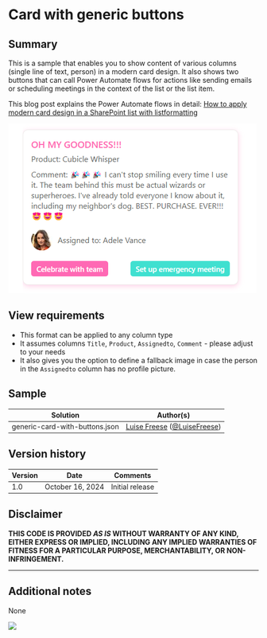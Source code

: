 # Card with generic buttons

## Summary

This is a sample that enables you to show content of various columns (single line of text, person) in a modern card design. It also shows two buttons that can call Power Automate flows for actions like sending emails or scheduling meetings in the context of the list or the list item.

This blog post explains the Power Automate flows in detail: [How to apply modern card design in a SharePoint list with listformatting](https://www.m365princess.com/blogs/sp-card/)

![screenshot of the sample](./assets/screenshot.png)

## View requirements

- This format can be applied to any column type
- It assumes columns `Title`, `Product`, `Assignedto`, `Comment` - please adjust to your needs
- It also gives you the option to define a fallback image in case the person in the `Assignedto` column has no profile picture.


## Sample

Solution|Author(s)
--------|---------
generic-card-with-buttons.json | [Luise Freese](https://github.com/luisefreeset) ([@LuiseFreese](https://twitter.com/LuiseFReese))

## Version history

Version|Date|Comments
-------|----|--------
1.0|October 16, 2024|Initial release

## Disclaimer

**THIS CODE IS PROVIDED *AS IS* WITHOUT WARRANTY OF ANY KIND, EITHER EXPRESS OR IMPLIED, INCLUDING ANY IMPLIED WARRANTIES OF FITNESS FOR A PARTICULAR PURPOSE, MERCHANTABILITY, OR NON-INFRINGEMENT.**

---

## Additional notes

None

<img src="https://pnptelemetry.azurewebsites.net/list-formatting/column-samples/generic-centered-content" />
